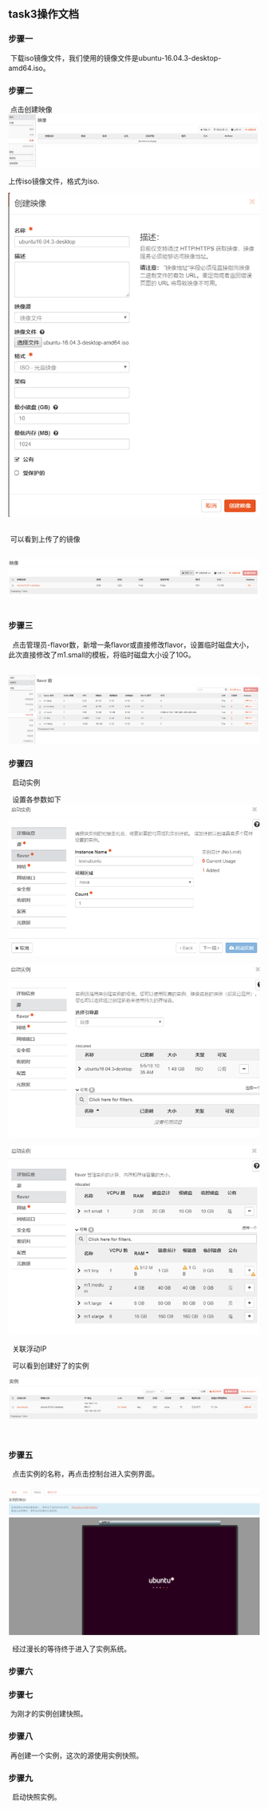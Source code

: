 ## task3操作文档

### 步骤一
  
  下载iso镜像文件，我们使用的镜像文件是ubuntu-16.04.3-desktop-amd64.iso。


### 步骤二
  
  点击创建映像
  ![创建镜像](https://github.com/CourseCloudDesktop/cloudDesktop/blob/mlp-develop/task3/images/%E5%88%9B%E5%BB%BA%E9%95%9C%E5%83%8F1.PNG)
  
  上传iso镜像文件，格式为iso.
  
  ![创建镜像](https://github.com/CourseCloudDesktop/cloudDesktop/blob/mlp-develop/task3/images/%E5%88%9B%E5%BB%BA%E9%95%9C%E5%83%8F2.PNG)
  
  
  可以看到上传了的镜像
  
  ![创建镜像](https://github.com/CourseCloudDesktop/cloudDesktop/blob/mlp-develop/task3/images/%E5%88%9B%E5%BB%BA%E9%95%9C%E5%83%8F3.PNG)
  
  
### 步骤三

   点击管理员-flavor数，新增一条flavor或直接修改flavor，设置临时磁盘大小，此次直接修改了m1.small的模板，将临时磁盘大小设了10G。
   
   ![1](https://github.com/CourseCloudDesktop/cloudDesktop/blob/mlp-develop/task3/images/flavor.PNG)
   
### 步骤四

   启动实例
   
   设置各参数如下
   
   ![2](https://github.com/CourseCloudDesktop/cloudDesktop/blob/mlp-develop/task3/images/1.PNG)
   
   ![2](https://github.com/CourseCloudDesktop/cloudDesktop/blob/mlp-develop/task3/images/2.PNG)
   
   ![2](https://github.com/CourseCloudDesktop/cloudDesktop/blob/mlp-develop/task3/images/3.PNG)
   
   关联浮动IP
   
   可以看到创建好了的实例
   
   ![2](https://github.com/CourseCloudDesktop/cloudDesktop/blob/mlp-develop/task3/images/%E5%AE%9E%E4%BE%8B.PNG)
   
   
### 步骤五
  
   点击实例的名称，再点击控制台进入实例界面。
   
   ![3](https://github.com/CourseCloudDesktop/cloudDesktop/blob/mlp-develop/task3/images/%E5%AE%9E%E4%BE%8B2.PNG)
   
   经过漫长的等待终于进入了实例系统。
   
### 步骤六
  
  

### 步骤七

  为刚才的实例创建快照。

### 步骤八
  
  再创建一个实例，这次的源使用实例快照。
  
### 步骤九

   启动快照实例。



   
